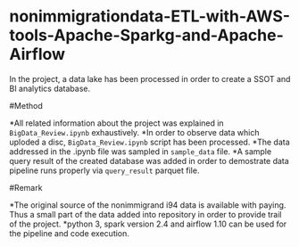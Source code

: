 # nonimmigrationdata-ETL-with-AWS-tools-Apache-Sparkg-and-Apache-Airflow
In the project, a data lake has been processed in order to create a SSOT and BI analytics database.

#Method

*All related information about the project was explained in `BigData_Review.ipynb` exhaustively.
*In order to observe data which uploded a disc, `BigData_Review.ipynb` script has been processed.
*The data addressed in the .ipynb file was sampled in `sample_data` file.
*A sample query result of the created database was added in order to demostrate data pipeline runs properly via `query_result` parquet file. 

#Remark

*The original source of the nonimmigrand i94 data is available with paying. Thus a small part of the data added into repository in order to provide trail of the project.
*python 3, spark version 2.4 and airflow 1.10 can be used for the pipeline and code execution.
